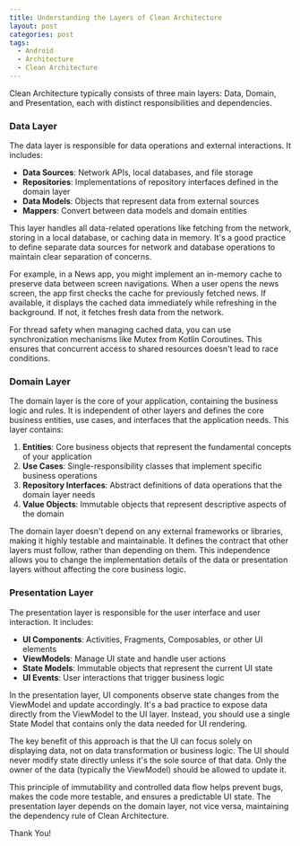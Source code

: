 ```yaml
---
title: Understanding the Layers of Clean Architecture
layout: post
categories: post
tags:
  - Android
  - Architecture
  - Clean Architecture
---
```

Clean Architecture typically consists of three main layers: Data, Domain, and Presentation, each with distinct responsibilities and dependencies.

### Data Layer
The data layer is responsible for data operations and external interactions. It includes:

- **Data Sources**: Network APIs, local databases, and file storage
- **Repositories**: Implementations of repository interfaces defined in the domain layer
- **Data Models**: Objects that represent data from external sources
- **Mappers**: Convert between data models and domain entities

This layer handles all data-related operations like fetching from the network, storing in a local database, or caching data in memory. It's a good practice to define separate data sources for network and database operations to maintain clear separation of concerns.

For example, in a News app, you might implement an in-memory cache to preserve data between screen navigations. When a user opens the news screen, the app first checks the cache for previously fetched news. If available, it displays the cached data immediately while refreshing in the background. If not, it fetches fresh data from the network.

For thread safety when managing cached data, you can use synchronization mechanisms like Mutex from Kotlin Coroutines. This ensures that concurrent access to shared resources doesn't lead to race conditions.

### Domain Layer
The domain layer is the core of your application, containing the business logic and rules. It is independent of other layers and defines the core business entities, use cases, and interfaces that the application needs. This layer contains:

1. **Entities**: Core business objects that represent the fundamental concepts of your application
2. **Use Cases**: Single-responsibility classes that implement specific business operations
3. **Repository Interfaces**: Abstract definitions of data operations that the domain layer needs
4. **Value Objects**: Immutable objects that represent descriptive aspects of the domain

The domain layer doesn't depend on any external frameworks or libraries, making it highly testable and maintainable. It defines the contract that other layers must follow, rather than depending on them. This independence allows you to change the implementation details of the data or presentation layers without affecting the core business logic.

### Presentation Layer
The presentation layer is responsible for the user interface and user interaction. It includes:

- **UI Components**: Activities, Fragments, Composables, or other UI elements
- **ViewModels**: Manage UI state and handle user actions
- **State Models**: Immutable objects that represent the current UI state
- **UI Events**: User interactions that trigger business logic

In the presentation layer, UI components observe state changes from the ViewModel and update accordingly. It's a bad practice to expose data directly from the ViewModel to the UI layer. Instead, you should use a single State Model that contains only the data needed for UI rendering.

The key benefit of this approach is that the UI can focus solely on displaying data, not on data transformation or business logic. The UI should never modify state directly unless it's the sole source of that data. Only the owner of the data (typically the ViewModel) should be allowed to update it.

This principle of immutability and controlled data flow helps prevent bugs, makes the code more testable, and ensures a predictable UI state. The presentation layer depends on the domain layer, not vice versa, maintaining the dependency rule of Clean Architecture. 


Thank You!













